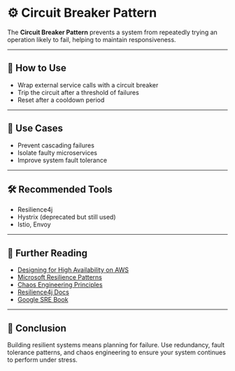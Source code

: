 # ⚙️ Circuit Breaker Pattern

The **Circuit Breaker Pattern** prevents a system from repeatedly trying an operation likely to fail, helping to maintain responsiveness.

---

## 🧰 How to Use

- Wrap external service calls with a circuit breaker
- Trip the circuit after a threshold of failures
- Reset after a cooldown period

---

## 🧠 Use Cases

- Prevent cascading failures
- Isolate faulty microservices
- Improve system fault tolerance

---

## 🛠 Recommended Tools

- Resilience4j
- Hystrix (deprecated but still used)
- Istio, Envoy


---

## 📘 Further Reading

- [Designing for High Availability on AWS](https://aws.amazon.com/architecture/high-availability/)
- [Microsoft Resilience Patterns](https://docs.microsoft.com/en-us/azure/architecture/patterns/)
- [Chaos Engineering Principles](https://principlesofchaos.org/)
- [Resilience4j Docs](https://resilience4j.readme.io/)
- [Google SRE Book](https://sre.google/books/)

---

## 💬 Conclusion

Building resilient systems means planning for failure. Use redundancy, fault tolerance patterns, and chaos engineering to ensure your system continues to perform under stress.

